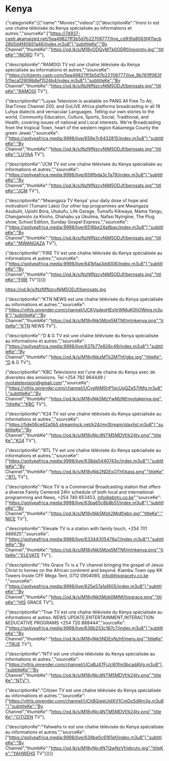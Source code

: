 # Kenya
{"categorieKe":[{"name":"Movies","videos":[{"descriptionKe":"Inoro tv est une chaîne télévisée du Kenya spécialisée au informations et autres.","sourceKe":["https://74937-castr.akamaized.net/5ea49827ff3b5d7b22708777/live_cd93fa8063f411ecb28b5d4f40b51a46/index.m3u8"],"subtitleKe":"By Channel","thumbKe":"https://od.lk/s/M18yODQyMTk0ODRf/inoorotv.jpg","titleKe":"INORO TV"},

{"descriptionKe":"RAMOGI TV est une chaîne télévisée du Kenya spécialisée au informations et autres.","sourceKe":["https://citizentv.castr.com/5ea49827ff3b5d7b22708777/live_9b761ff063f511eca12909b8ef1524b4/index.m3u8"],"subtitleKe":"By Channel","thumbKe":"https://od.lk/s/NzNfNzcyNjM5ODJf/berosats.jpg","titleKe":"RAMOGI TV"},

{"descriptionKe":"Luyaa Television is available on PANG All Free To Air, StarTimes Channel 200, and GoLIVE Africa platforms broadcasting in all 19 Luhya dialects and vernacular Languages. Telling our own stories to the world, Community Education, Culture, Sports, Social, Traditional, and Health, covering issues of national and Local interests. We're Broadcasting from the tropical Town, heart of the western region Kakamega County the green Jewel.","sourceKe":["https://goliveafrica.media:9998/live/659e7c6432815/index.m3u8"],"subtitleKe":"By Channel","thumbKe":"https://od.lk/s/NzNfNzcyNjM5ODJf/berosats.jpg","titleKe":"LUYAA TV"},

{"descriptionKe":"JCM TV est une chaîne télévisée du Kenya spécialisée au informations et autres.","sourceKe":["https://goliveafrica.media:9998/live/659fbda3c7a79/index.m3u8"],"subtitleKe":"By Channel","thumbKe":"https://od.lk/s/NzNfNzcyNjM5ODJf/berosats.jpg","titleKe":"JCM TV"},

{"descriptionKe":"Mwangaza TV Kenya' your daily dose of hope and motivation! (Tumaini Lako) Our other top programmes are Mwangaza Asubuhi, Upishi Bora, Utukufu, Life Garage, Tumsifu Kikwaya, Mama Yangu, Changamoto za Kiroho, Dhahabu ya Ukulima, Nafasi Nyingine, The Plug show, School Edition, Sunday Gospel Express.","sourceKe":["https://goliveafrica.media:9998/live/6516be24a6bac/index.m3u8"],"subtitleKe":"By Channel","thumbKe":"https://od.lk/s/NzNfNzcyNjM5ODJf/berosats.jpg","titleKe":"MWANGAZA TV"},

{"descriptionKe":"FIRE TV est une chaîne télévisée du Kenya spécialisée au informations et autres.","sourceKe":["https://goliveafrica.media:9998/live/641bfaa3dd006/index.m3u8"],"subtitleKe":"By Channel","thumbKe":"https://od.lk/s/NzNfNzcyNjM5ODJf/berosats.jpg","titleKe":"FIRE TV"}]}]}

https://od.lk/s/NzNfNzcyNjM5ODJf/berosats.jpg

{"descriptionKe":"KTN NEWS est une chaîne télévisée du Kenya spécialisée au informations et autres.","sourceKe":["https://ythls.onrender.com/channel/UCKVsdeoHExltrWMuK0hOWmg.m3u8"],"subtitleKe":"By Channel","thumbKe":"https://od.lk/s/M18yNjk5Mzg5MTNf/mtnkenya.png","titleKe":"KTN NEWS TV"},

{"descriptionKe":"D & G TV est une chaîne télévisée du Kenya spécialisée au informations et autres.","sourceKe":["https://goliveafrica.media:9998/live/637b77e826c49/index.m3u8"],"subtitleKe":"By Channel","thumbKe":"https://od.lk/s/M18yNjkzMTk2MThf/gbs.jpg","titleKe":"D & G TV"},

{"descriptionKe":"KBC Televisions est l'une de chaine du Kenya avec de diversites des emisiions. Tel +254 792 964449 / nyotatelevision@gmail.com","sourceKe":["https://ythls.onrender.com/channel/UCypNjM5hP1qcUqQZe57jNfg.m3u8"],"subtitleKe":"By Channel","thumbKe":"https://od.lk/s/M18yNjk5MzYwMzNf/nyotakenya.jpg","titleKe":"KBC TV"},

{"descriptionKe":"K24 TV est une chaîne télévisée du Kenya spécialisée au informations et autres.","sourceKe":["https://5de06ce62a0b5.streamlock.net/k24/myStream/playlist.m3u8"],"subtitleKe":"By Channel","thumbKe":"https://od.lk/s/M18yNjc4NTM5MDVf/k24tv.png","titleKe":"K24 TV"},

{"descriptionKe":"BTL TV est une chaîne télévisée du Kenya spécialisée au informations et autres.","sourceKe":["https://goliveafrica.media:9998/live/638da5440743c/index.m3u8"],"subtitleKe":"By Channel","thumbKe":"https://od.lk/s/M18yNjk2NDExOThf/kass.png","titleKe":"BTL TV"},

{"descriptionKe":"Nice TV is a Commercial Broadcasting station that offers a diverse Family Centered 24hr schedule of both local and international programming and News, +254 740 653453, info@ebntv.co.ke","sourceKe":["https://goliveafrica.media:9998/live/63ba65c8b8b51/index.m3u8"],"subtitleKe":"By Channel","thumbKe":"https://od.lk/s/M18yNjk5Mzk2Mjdf/ebn.jpg","titleKe":"NICE TV"},

{"descriptionKe":"Elevate TV is a station with family touch, +254 701 486625","sourceKe":["https://goliveafrica.media:9998/live/63344305476a7/index.m3u8"],"subtitleKe":"By Channel","thumbKe":"https://od.lk/s/M18yNjk5Mzg5MTNf/mtnkenya.png","titleKe":"ELEVATE TV"},

{"descriptionKe":"His Grace Tv is a TV channel bringing the gospel of Jesus Christ to homes on the African continent and beyond. Kiambu Town opp KK Towers Inside CFF Mega Tent, 0712 0904065, info@hisgracetv.co.ke ","sourceKe":["https://goliveafrica.media:9998/live/625e57a1a1605/index.m3u8"],"subtitleKe":"By Channel","thumbKe":"https://od.lk/s/M18yNjk5Mzk0MjNf/hisgrace.png","titleKe":"HIS GRACE TV"},

{"descriptionKe":"True TV est une chaîne télévisée du Kenya spécialisée au informations et autres. NEWS UPDATE,ENTERTAINMENT,INTERACTION &EDUCATIVE PROGRAMS +254 720 888444","sourceKe":["https://goliveafrica.media:9998/live/638b253c187c7/index.m3u8"],"subtitleKe":"By Channel","thumbKe":"https://od.lk/s/M18yNjk5NDExNzhf/meru.jpg","titleKe":"TRUE TV"},

{"descriptionKe":"NTV est une chaîne télévisée du Kenya spécialisée au informations et autres.","sourceKe":["https://ythls.onrender.com/channel/UCqBJ47FjJcl61fmSbcadAVg.m3u8"],"subtitleKe":"By Channel","thumbKe":"https://od.lk/s/M18yNjc4NTM5MDVf/k24tv.png","titleKe":"NTV"},

{"descriptionKe":"Citizen TV est une chaîne télévisée du Kenya spécialisée au informations et autres.","sourceKe":["https://ythls.onrender.com/channel/UChBQgieUidXV1CmDxSdRm3g.m3u8"],"subtitleKe":"By Channel","thumbKe":"https://od.lk/s/M18yNjc4NTM5MDVf/k24tv.png","titleKe":"CITIZEN TV"},

{"descriptionKe":"Yahwehs tv est une chaîne télévisée du Kenya spécialisée au informations et autres.","sourceKe":["https://goliveafrica.media:9998/live/639be0c6161ef/index.m3u8"],"subtitleKe":"By Channel","thumbKe":"https://od.lk/s/M18yNjc4NTQwNzVf/ebrutv.jpg","titleKe":"YAHWEHS TV"}]}]}
